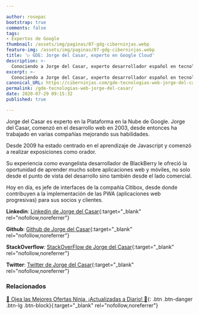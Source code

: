 ```yaml
---

author: rosepac
bootstrap: true
comments: false
tags:
- Expertos de Google
thumbnail: /assets/img/paginas/07-gdg-ciberninjas.webp
feature-img: /assets/img/paginas/07-gdg-ciberninjas.webp
title: '▷ GDE: Jorge del Casar, experto en Google Cloud'
description: >-
  Conociendo a Jorge del Casar, experto desarrollador español en tecnologías web incluido en el programa de Expertos de Desarrolladores de Google 2020.
excerpt: >-
  Conociendo a Jorge del Casar, experto desarrollador español en tecnologías web incluido en el programa de Expertos de Desarrolladores de Google 2020.
canonical_URL: https://ciberninjas.com/gde-tecnologias-web-jorge-del-casar/
permalink: /gde-tecnologias-web-jorge-del-casar/
date: 2020-07-29 09:15:32
published: true

---
```


Jorge del Casar es experto en la Plataforma en la Nube de Google. Jorge del Casar, comenzó en el desarrollo web en 2003, desde entonces ha trabajado en varias compañías mejorando sus habilidades.

Desde 2009 ha estado centrado en el aprendizaje de Javascript y comenzó a realizar exposiciones como orador.

Su experiencia como evangelista desarrollador de BlackBerry le ofreció la oportunidad de aprender mucho sobre aplicaciones web y móviles, no solo desde el punto de vista del desarrollo sino también desde el lado comercial.

Hoy en día, es jefe de interfaces de la compañía Citibox, desde donde contribuyen a la implementación de las PWA (aplicaciones web progresivas) para sus socios y clientes.

**Linkedin**: [Linkedin de Jorge del Casar](https://www.linkedin.com/in/jorgecasar){:target="_blank" rel="nofollow,noreferrer"}

**Github**: [Github de Jorge del Casar](https://github.com/jorgecasar){:target="_blank" rel="nofollow,noreferrer"}

**StackOverflow**: [StackOverFlow de Jorge del Casar](https://stackoverflow.com/users/1024661){:target="_blank" rel="nofollow,noreferrer"}

**Twitter**: [Twitter de Jorge del Casar](https://twitter.com/@jorgecasar){:target="_blank" rel="nofollow,noreferrer"}
<!-- https://developers.google.com/community/experts/directory/profile/profile-carlos_sanchez -->

### **Relacionados** <!-- omit in toc -->

[🎁 Ojea las Mejores Ofertas Ninja, ¡Actualizadas a Diario! 🛒](https://www.amazon.es/shop/cibercursos){: .btn .btn-danger .btn-lg .btn-block}{:target="_blank" rel="nofollow,noreferrer"}